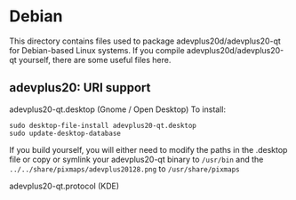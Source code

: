 
Debian
====================
This directory contains files used to package adevplus20d/adevplus20-qt
for Debian-based Linux systems. If you compile adevplus20d/adevplus20-qt yourself, there are some useful files here.

## adevplus20: URI support ##


adevplus20-qt.desktop  (Gnome / Open Desktop)
To install:

	sudo desktop-file-install adevplus20-qt.desktop
	sudo update-desktop-database

If you build yourself, you will either need to modify the paths in
the .desktop file or copy or symlink your adevplus20-qt binary to `/usr/bin`
and the `../../share/pixmaps/adevplus20128.png` to `/usr/share/pixmaps`

adevplus20-qt.protocol (KDE)

